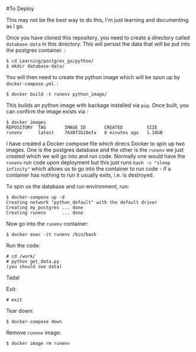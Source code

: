 #To Deploy

This may not be the best way to do this, I'm just learning and documenting as I go.

Once you have cloned this repository, you need to create a directory called `database-data` in this directory. This will persist the data that will be put into the postgres container. :

```
$ cd Learning/postgres_go/python/
$ mkdir database-data/
```

You will then need to create the python image which will be spun up by `docker-compose.yml`. :

```
$ docker build -t runenv python_image/
```

This builds an python image with backage installed via `pip`. Once built, you can confirm the image exists via :

```
$ docker images
REPOSITORY  TAG       IMAGE ID       CREATED         SIZE
runenv      latest    76d8f3b10efa   8 minutes ago   1.18GB
```

I have created a Docker compose file which direcs Docker to spin up two images. One is the postgres database and the other is the `runenv` we just created which we will go into and run code. Normally one would have the `runenv` run code upon deployment but this just runs `bash -c "sleep infinity"` which allows us to go into the container to run code - if a container has nothing to run it usually exits, i.e. is destroyed.

To spin us the database and run environment, run:

```
$ docker-compose up -d
Creating network "python_default" with the default driver
Creating my_postgres ... done
Creating runenv      ... done
```

Now go into the `runenv` container:

```
$ docker exec -it runenv /bin/bash
```

Run the code:
```
# cd /work/
# python get_data.py
(you should see data)
```

Tada!

Exit:

```
# exit
```

Tear down:

```
$ docker-compose down
```

Remove `runenv` image:

```
$ docker image rm runenv
```
